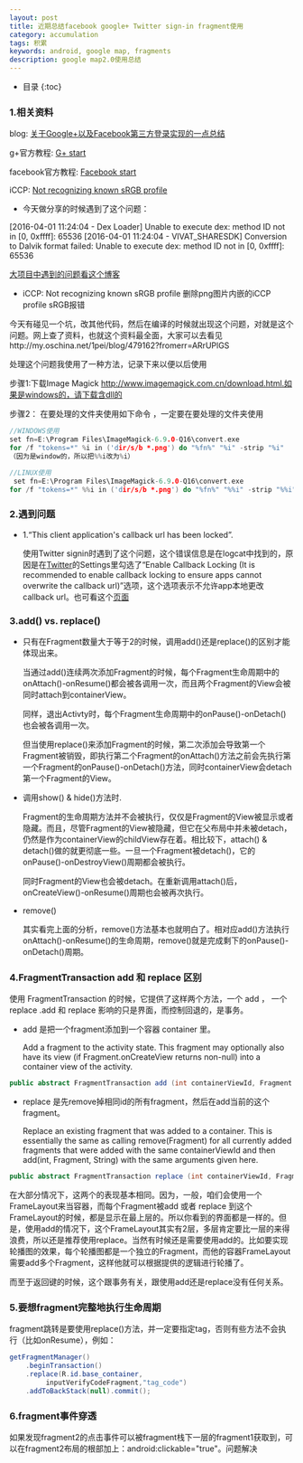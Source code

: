```yaml
---
layout: post
title: 近期总结facebook google+ Twitter sign-in fragment使用
category: accumulation
tags: 积累
keywords: android, google map, fragments
description: google map2.0使用总结
---
```


* 目录
{:toc}

### 1.相关资料
blog: [关于Google+以及Facebook第三方登录实现的一点总结](http://www.cnblogs.com/lngg057/p/5020192.html)

g+官方教程: [G+ start](https://developers.google.com/identity/sign-in/android/start)

facebook官方教程: [Facebook start](https://developers.facebook.com/docs/android/getting-started)

iCCP: [Not recognizing known sRGB profile](http://www.bigademo.com/iccp-not-recognizing-known-srgb-profile/)

- 今天做分享的时候遇到了这个问题：

[2016-04-01 11:24:04 - Dex Loader] Unable to execute dex: method ID not in [0, 0xffff]: 65536
[2016-04-01 11:24:04 - VIVAT_SHARESDK] Conversion to Dalvik format failed: Unable to execute dex: method ID not in [0, 0xffff]: 65536

[大项目中遇到的问题看这个博客](http://www.cnblogs.com/yaozhongxiao/p/3521428.html)

- iCCP: Not recognizing known sRGB profile 删除png图片内嵌的iCCP profile sRGB报错

今天有碰见一个坑，改其他代码，然后在编译的时候就出现这个问题，对就是这个问题。网上查了资料，也就这个资料最全面，大家可以去看见http://my.oschina.net/1pei/blog/479162?fromerr=ARrUPlGS

处理这个问题我使用了一种方法，记录下来以便以后使用

步骤1:下载Image Magick http://www.imagemagick.com.cn/download.html.如果是windows的，请下载含dll的

步骤2： 在要处理的文件夹使用如下命令 ，一定要在要处理的文件夹使用

~~~ C++
//WINDOWS使用
set fn=E:\Program Files\ImageMagick-6.9.0-Q16\convert.exe  
for /f "tokens=*" %i in ('dir/s/b *.png') do "%fn%" "%i" -strip "%i"
（因为是window的，所以把%%i改为%i）
~~~

~~~ C++
//LINUX使用
 set fn=E:\Program Files\ImageMagick-6.9.0-Q16\convert.exe  
for /f "tokens=*" %%i in ('dir/s/b *.png') do "%fn%" "%%i" -strip "%%i"
~~~

### 2.遇到问题

- 1.“This client application's callback url has been locked”.

    使用Twitter signin时遇到了这个问题，这个错误信息是在logcat中找到的，原因是在[Twitter](https://apps.twitter.com)的Settings里勾选了“Enable Callback Locking (It is recommended to enable callback locking to ensure apps cannot overwrite the callback url)”选项，这个选项表示不允许app本地更改callback url。也可看这个[页面](https://twittercommunity.com/t/callback-url-is-locked/59481)

### 3.add() vs. replace()
- 只有在Fragment数量大于等于2的时候，调用add()还是replace()的区别才能体现出来。

    当通过add()连续两次添加Fragment的时候，每个Fragment生命周期中的onAttach()-onResume()都会被各调用一次，而且两个Fragment的View会被同时attach到containerView。

    同样，退出Activty时，每个Fragment生命周期中的onPause()-onDetach()也会被各调用一次。

    但当使用replace()来添加Fragment的时候，第二次添加会导致第一个Fragment被销毁，即执行第二个Fragment的onAttach()方法之前会先执行第一个Fragment的onPause()-onDetach()方法，同时containerView会detach第一个Fragment的View。

- 调用show() & hide()方法时.

    Fragment的生命周期方法并不会被执行，仅仅是Fragment的View被显示或者​隐藏。而且，尽管Fragment的View被隐藏，但它在父布局中并未被detach，仍然是作为containerView的childView存在着。相比较下，attach() & detach()做的就更彻底一些。一旦一个Fragment被detach()，它的onPause()-onDestroyView()周期都会被执行。

    同时Fragment的View也会被detach。在重新调用attach()后，onCreateView()-onResume()周期也会被再次执行。

- remove()

    其实看完上面的分析，remove()方法基本也就明白了。相对应add()方法执行onAttach()-onResume()的生命周期，remove()就是完成剩下的onPause()-onDetach()周期。


### 4.FragmentTransaction add 和 replace 区别
使用 FragmentTransaction 的时候，它提供了这样两个方法，一个 add ， 一个 replace .add 和 replace 影响的只是界面，而控制回退的，是事务。

- add 是把一个fragment添加到一个容器 container 里。

    Add a fragment to the activity state. This fragment may optionally also have its view (if Fragment.onCreateView returns non-null) into a container view of the activity.

~~~ Java
public abstract FragmentTransaction add (int containerViewId, Fragment fragment, String tag)
~~~


- replace 是先remove掉相同id的所有fragment，然后在add当前的这个fragment。

    Replace an existing fragment that was added to a container. This is essentially the same as calling remove(Fragment) for all currently added fragments that were added with the same containerViewId and then add(int, Fragment, String) with the same arguments given here.

~~~ Java
public abstract FragmentTransaction replace (int containerViewId, Fragment fragment, String tag)
~~~



在大部分情况下，这两个的表现基本相同。因为，一般，咱们会使用一个FrameLayout来当容器，而每个Fragment被add 或者 replace 到这个FrameLayout的时候，都是显示在最上层的。所以你看到的界面都是一样的。但是，使用add的情况下，这个FrameLayout其实有2层，多层肯定要比一层的来得浪费，所以还是推荐使用replace。当然有时候还是需要使用add的。比如要实现轮播图的效果，每个轮播图都是一个独立的Fragment，而他的容器FrameLayout需要add多个Fragment，这样他就可以根据提供的逻辑进行轮播了。

而至于返回键的时候，这个跟事务有关，跟使用add还是replace没有任何关系。

###	5.要想fragment完整地执行生命周期
fragment跳转是要使用replace()方法，并一定要指定tag，否则有些方法不会执行（比如onResume），例如：

~~~ Java
getFragmentManager()
 	.beginTransaction()
    .replace(R.id.base_container,
    	 inputVerifyCodeFragment,"tag_code")
    .addToBackStack(null).commit();
~~~

### 6.fragment事件穿透
如果发现fragment2的点击事件可以被fragment栈下一层的fragment1获取到，可以在fragment2布局的根部加上：android:clickable="true"。问题解决
